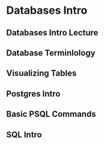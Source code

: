 # Databases Intro

## Databases Intro Lecture

## Database Terminlology

## Visualizing Tables

## Postgres Intro

## Basic PSQL Commands

## SQL Intro
